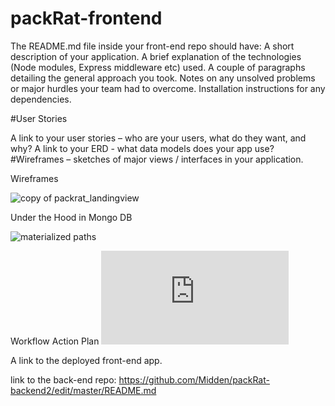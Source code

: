 # packRat-frontend
The README.md file inside your front-end repo should have:
A short description of your application.
A brief explanation of the technologies (Node modules, Express middleware etc) used.
A couple of paragraphs detailing the general approach you took.
Notes on any unsolved problems or major hurdles your team had to overcome.
Installation instructions for any dependencies.


#User Stories


A link to your user stories – who are your users, what do they want, and why?
A link to your ERD - what data models does your app use?
#Wireframes – sketches of major views / interfaces in your application.

Wireframes


![copy of packrat_landingview](https://cloud.githubusercontent.com/assets/14185415/11615328/98eb343e-9c2b-11e5-88d9-63889491a146.jpg)

Under the Hood in Mongo DB

![materialized paths](https://cloud.githubusercontent.com/assets/14185415/11615346/1b757586-9c2c-11e5-99a0-1da34205379d.jpg)


Workflow Action Plan
![FileBucket.pdf](https://github.com/Midden/packRat-frontend/files/53267/FileBucket.pdf)





A link to the deployed front-end app.


link to the  back-end repo:
https://github.com/Midden/packRat-backend2/edit/master/README.md
